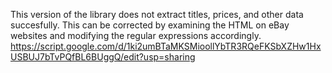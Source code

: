 This version of the library does not extract titles, prices, and other data succesfully. This can be corrected by examining the HTML on eBay websites and modifying the regular expressions accordingly.
https://script.google.com/d/1ki2umBTaMKSMioollYbTR3RQeFKSbXZHw1HxUSBUJ7bTvPQfBL6BUggQ/edit?usp=sharing
